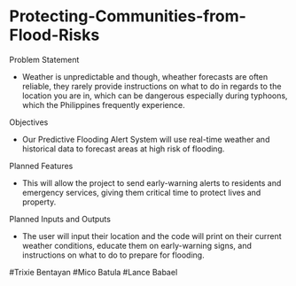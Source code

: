 # Protecting-Communities-from-Flood-Risks
Problem Statement
- Weather is unpredictable and though, wheather forecasts are often reliable, they rarely provide instructions on what to do in regards to the location you are in, which can be dangerous especially during typhoons, which the Philippines frequently experience.

Objectives
- Our Predictive Flooding Alert System will use real-time weather and historical data to forecast areas at high risk of flooding.

Planned Features
-  This will allow the project to send early-warning alerts to residents and emergency services, giving them critical time to protect lives and property.

Planned Inputs and Outputs
- The user will input their location and the code will print on their current weather conditions, educate them on early-warning signs, and instructions on what to do to prepare for flooding.



#Trixie Bentayan
#Mico Batula
#Lance Babael
  
